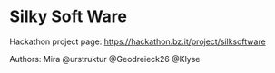 # Silky Soft Ware

Hackathon project page: https://hackathon.bz.it/project/silksoftware

Authors:
Mira
@urstruktur
@Geodreieck26
@Klyse